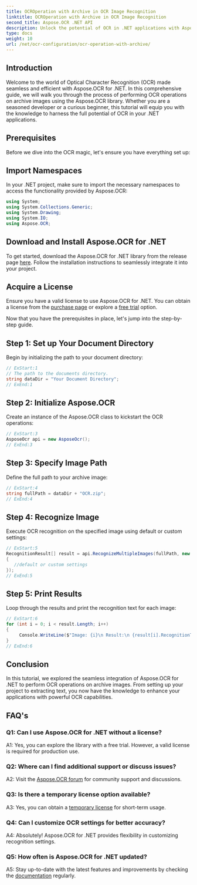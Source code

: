 ```yaml
---
title: OCROperation with Archive in OCR Image Recognition
linktitle: OCROperation with Archive in OCR Image Recognition
second_title: Aspose.OCR .NET API
description: Unlock the potential of OCR in .NET applications with Aspose.OCR. Learn to extract text from archive images step-by-step.
type: docs
weight: 10
url: /net/ocr-configuration/ocr-operation-with-archive/
---
```

## Introduction

Welcome to the world of Optical Character Recognition (OCR) made seamless and efficient with Aspose.OCR for .NET. In this comprehensive guide, we will walk you through the process of performing OCR operations on archive images using the Aspose.OCR library. Whether you are a seasoned developer or a curious beginner, this tutorial will equip you with the knowledge to harness the full potential of OCR in your .NET applications.

## Prerequisites

Before we dive into the OCR magic, let's ensure you have everything set up:

## Import Namespaces

In your .NET project, make sure to import the necessary namespaces to access the functionality provided by Aspose.OCR:

```csharp
using System;
using System.Collections.Generic;
using System.Drawing;
using System.IO;
using Aspose.OCR;
```

## Download and Install Aspose.OCR for .NET

To get started, download the Aspose.OCR for .NET library from the release page [here](https://releases.aspose.com/ocr/net/). Follow the installation instructions to seamlessly integrate it into your project.

## Acquire a License

Ensure you have a valid license to use Aspose.OCR for .NET. You can obtain a license from the [purchase page](https://purchase.aspose.com/buy) or explore a [free trial](https://releases.aspose.com/) option.

Now that you have the prerequisites in place, let's jump into the step-by-step guide.

## Step 1: Set up Your Document Directory

Begin by initializing the path to your document directory:

```csharp
// ExStart:1
// The path to the documents directory.
string dataDir = "Your Document Directory";
// ExEnd:1
```

## Step 2: Initialize Aspose.OCR

Create an instance of the Aspose.OCR class to kickstart the OCR operations:

```csharp
// ExStart:3
AsposeOcr api = new AsposeOcr();
// ExEnd:3
```

## Step 3: Specify Image Path

Define the full path to your archive image:

```csharp
// ExStart:4
string fullPath = dataDir + "OCR.zip";
// ExEnd:4
```

## Step 4: Recognize Image

Execute OCR recognition on the specified image using default or custom settings:

```csharp
// ExStart:5
RecognitionResult[] result = api.RecognizeMultipleImages(fullPath, new RecognitionSettings
{
   //default or custom settings
});
// ExEnd:5
```

## Step 5: Print Results

Loop through the results and print the recognition text for each image:

```csharp
// ExStart:6
for (int i = 0; i < result.Length; i++)
{
	 Console.WriteLine($"Image: {i}\n Result:\n {result[i].RecognitionText}");
}
// ExEnd:6
```

## Conclusion

In this tutorial, we explored the seamless integration of Aspose.OCR for .NET to perform OCR operations on archive images. From setting up your project to extracting text, you now have the knowledge to enhance your applications with powerful OCR capabilities.

## FAQ's

### Q1: Can I use Aspose.OCR for .NET without a license?

A1: Yes, you can explore the library with a free trial. However, a valid license is required for production use.

### Q2: Where can I find additional support or discuss issues?

A2: Visit the [Aspose.OCR forum](https://forum.aspose.com/c/ocr/16) for community support and discussions.

### Q3: Is there a temporary license option available?

A3: Yes, you can obtain a [temporary license](https://purchase.aspose.com/temporary-license/) for short-term usage.

### Q4: Can I customize OCR settings for better accuracy?

A4: Absolutely! Aspose.OCR for .NET provides flexibility in customizing recognition settings.

### Q5: How often is Aspose.OCR for .NET updated?

A5: Stay up-to-date with the latest features and improvements by checking the [documentation](https://reference.aspose.com/ocr/net/) regularly.
